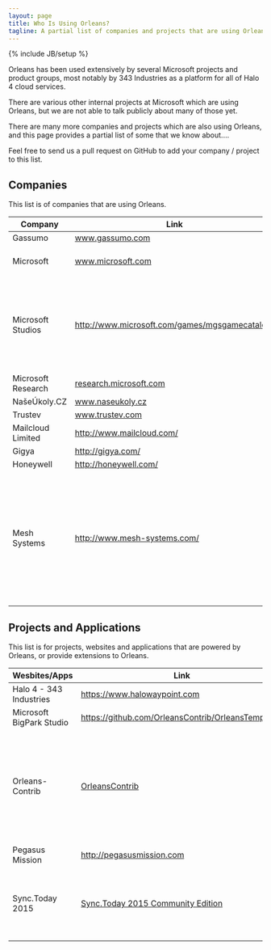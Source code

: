 ```yaml
---
layout: page
title: Who Is Using Orleans?
tagline: A partial list of companies and projects that are using Orleans
---
```

{% include JB/setup %}


Orleans has been used extensively by several Microsoft projects and product groups, 
most notably by 343 Industries as a platform for all of Halo 4 cloud services.

There are various other internal projects at Microsoft which are using Orleans, but we are not able to talk publicly about many of those yet.

There are many more companies and projects which are also using Orleans, and this page provides a partial list of some that we know about....

Feel free to send us a pull request on GitHub to add your company / project to this list.


## Companies

This list is of companies that are using Orleans.

Company|Link|Notes
---------|------|-------
Gassumo  | <a href="http://gassumo.com" target="_blank">www.gassumo.com</a>|
Microsoft  | <a href="http://www.microsoft.com" target="_blank">www.microsoft.com</a>| _Skype_, _Azure_, others 
Microsoft Studios | <a href="http://www.microsoft.com/games/mgsgamecatalog/" target="_blank">http://www.microsoft.com/games/mgsgamecatalog/</a>| _343 Studios_ (_Halo_), _Age of Empires_, _BigPark_, _Black Tusk_, others
Microsoft Research  | <a href="http://research.microsoft.com" target="_blank">research.microsoft.com</a>|
NašeÚkoly.CZ    | <a href="http://naseukoly.cz" target="_blank">www.naseukoly.cz</a>|
Trustev    | <a href="http://www.trustev.com/" target="_blank">www.trustev.com</a>|
Mailcloud Limited | <a href="http://www.mailcloud.com/" target="_blank">http://www.mailcloud.com/</a>|
Gigya | <a href="http://gigya.com/" target="_blank">http://gigya.com/</a>|
Honeywell | <a href="http://honeywell.com/" target="_blank">http://honeywell.com/</a>|
Mesh Systems | <a href="http://www.mesh-systems.com/" target="_blank">http://www.mesh-systems.com/</a> | _MESHVista Smart Cloud IoT Platform_ leverages Orleans for back-end services monitoring device state and business logic

## Projects and Applications

This list is for projects, websites and applications that are powered by Orleans, or provide extensions to Orleans.

Wesbites/Apps|Link|Notes
-------------|----|-----
Halo 4 - 343 Industries|<a href="https://www.halowaypoint.com" target="_blank">https://www.halowaypoint.com</a>|
Microsoft BigPark Studio|<a href="https://github.com/OrleansContrib/OrleansTemplates" target="_blank">https://github.com/OrleansContrib/OrleansTemplates</a>|
Orleans-Contrib|<a href="https://github.com/OrleansContrib" target="_blank">OrleansContrib</a>|Community contribution projects, including Orleans Monitoring, Design Patterns, Storage Provider, etc.|
Pegasus Mission|<a href="http://pegasusmission.com," target="_blank">http://pegasusmission.com</a>|[More Info](http://pegasusmission.com/2015/03/04/orleans-above-the-cloud-piraeus-overview/) and [here](https://github.com/dotnet/orleans/issues/99#issuecomment-74697629)|
Sync.Today 2015|<a href="https://github.com/SyncToday/synctoday2015" target="_blank">Sync.Today 2015 Community Edition</a>|.NET Business Processes Automation Platform. More info [here](http://www.naseukoly.cz/home/synctoday)|
